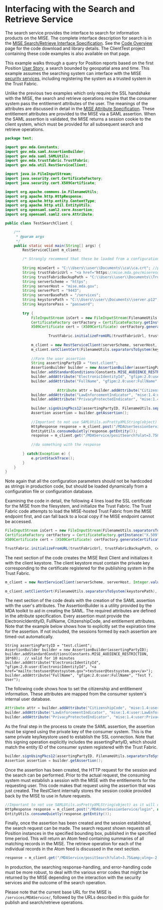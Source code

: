 <h1 class="with-tabs">Interfacing with the Search and Retrieve Service</h1>

<p>The search service provides the interface to search for information
	products on the MISE. The complete interface description for search is in
	the <a href="search-retrieve-spec.md">MISE Search/Retrieve Interface
	Specification</a>. See the <a href="code-overview.md">Code Overview</a>
	page for the code download and library details. The ClientTest project
	containing these code examples is also available on that page.</p>

<p>This example walks through a query for Position reports based on the first
	Position <a href="user-stories.md">User Story</a>, a search bounded by
	geospatial area and time. This example assumes the searching system can
	interface with the MISE
	<a href="security-services-interfacing.md">security services</a>,
	including registering the system as a trusted system in the Trust
	Fabric.</p>

<p>Unlike the previous two examples which only require the SSL handshake with
	the MISE, the search and retrieve operations require that the consumer
	system pass the entitlement attributes of the user. The meanings of the
	attributes are discussed in detail in the <a href="attribute-spec.md">MISE
	Attribute Specification</a>. These entitlement attributes are provided to
	the MISE via a SAML assertion. When the SAML assertion is validated, the
	MISE returns a session cookie to the client system, which must be provided
	for all subsequent search and retrieve operations.</p>

```java
package test;

import gov.mda.Constants;
import gov.mda.saml.AssertionBuilder;
import gov.mda.saml.SAMLUtils;
import gov.mda.trustfabric.TrustFabric;
import gov.mda.util.RestServiceClient;

import java.io.FileInputStream;
import java.security.cert.CertificateFactory;
import java.security.cert.X509Certificate;

import org.apache.commons.io.FilenameUtils;
import org.apache.http.HttpResponse;
import org.apache.http.entity.ContentType;
import org.apache.http.util.EntityUtils;
import org.opensaml.saml2.core.Assertion;
import org.opensaml.saml2.core.Attribute;

public class TestSearchClient {

	/**
	 * @param args
	 */
	public static void main(String[] args) {
		RestServiceClient m_client; 

		/* Strongly recommend that these be loaded from a configuration file dynamically in production code */
		
		String miseCert = "C:\\Users\\user\\Documents\\ca\\ca.crt"; //public certificate for the MISE
		String trustFabricUrl = "<a href="https://mise.mda.gov/miseresources/TrustFabric.xml">https://mise.mda.gov/miseresources/TrustFabric.xml</a>"; //trust fabric URL on the MISE server
		String trustFabricBackupPath = "C:\\Users\\user\\Documents\\TrustFabricBackup.xml"; //backup local file location for a cached version of the trust fabric
		String serverScheme = "https";
		String serverHost = "mise.mda.gov";
		String serverPort = "9443";
		String serverBasePath = "/services";
		String keystorePath = "C:\\Users\\user\\Documents\\server.p12"; //keystore which contains the certificate and private key for this trusted system
		String keystorePass = "password";
		
		try {
			FileInputStream isCert = new FileInputStream(FilenameUtils.separatorsToSystem(miseCert));
			CertificateFactory certFactory = CertificateFactory.getInstance("X.509");
			X509Certificate cert = (X509Certificate) certFactory.generateCertificate(isCert);
			
	    	        TrustFabric.initializeFromURL(trustFabricUrl, trustFabricBackupPath, cert);
		
			m_client = new RestServiceClient(serverScheme, serverHost,	Integer.valueOf(serverPort), serverBasePath);
			m_client.setClientCert(FilenameUtils.separatorsToSystem(keystorePath), keystorePass);
			
			//Form the user assertion
			String assertingPartyID = "test.client";
			AssertionBuilder builder = new AssertionBuilder(assertingPartyID);
			builder.addStandardConditions(Constants.MISE_AUDIENCE_RESTRICTION, 10*60);	// valid for 10 minutes
			builder.addAttribute("ElectronicIdentityId", "gfipm:2.0:user:ElectronicIdentityId", "<a href="mailto:testuser@testsystem.gov">testuser@testsystem.gov</a>");
			builder.addAttribute("FullName", "gfipm:2.0:user:FullName", "Test T. User");
			
                        Attribute attr = builder.addAttribute("CitizenshipCode", "mise:1.4:user:CitizenshipCode", "USA");
			builder.addAttribute("LawEnforcementIndicator", "mise:1.4:user:LawEnforcementIndicator", "true");
			builder.addAttribute("PrivacyProtectedIndicator", "mise:1.4:user:PrivacyProtectedIndicator", "true");
			
			builder.signUsingPkcs12(assertingPartyID, FilenameUtils.separatorsToSystem(keystorePath), keystorePass);
			Assertion assertion = builder.getAssertion();
			
			//Important to not use SAMLUtils.asPrettyXMLString(object) as it will cause the signature validation to fail  
			HttpResponse response = m_client.post("/MDAUserSessionService/login", null, SAMLUtils.asXMLString(assertion), ContentType.APPLICATION_XML);
			EntityUtils.consumeQuietly(response.getEntity());
			response = m_client.get("/MDAService/positSearch?ulat=3.75&amp;ulng=-2.0&amp;llat=-2.75&amp;llng=3.0&amp;start=2012-06-10T12:10:00&amp;end=2013-012-25T12:30:00", null, "");
			
			//do something with the response
			
		} catch(Exception e) {
			e.printStackTrace();
		}
	}
}
```

<p>Note again that all the configuration parameters should not be hardcoded as
	strings in production code, but should be loaded dynamically from a
	configuration file or configuration database.</p>

<p>Examining the code in detail, the following 4 lines load the SSL
	certificate for the MISE from the filesystem, and initialize the Trust
	Fabric. The Trust Fabric code attempts to load the MISE-hosted Trust
	Fabric from the MISE endpoint first, and can fall back to a local copy if 
	he MISE endpoint cannot be accessed.</p>

```java
FileInputStream isCert = new FileInputStream(FilenameUtils.separatorsToSystem(miseCert));
CertificateFactory certFactory = CertificateFactory.getInstance("X.509");
X509Certificate cert = (X509Certificate) certFactory.generateCertificate(isCert);

TrustFabric.initializeFromURL(trustFabricUrl, trustFabricBackupPath, cert);
```

<p>The next section of the code creates the MISE Rest Client and initializes
	it with the client keystore. The client keystore must contain the private
	key corresponding to the certificate registered for the publishing system
	in the Trust Fabric.</p>

```java
m_client = new RestServiceClient(serverScheme, serverHost, Integer.valueOf(serverPort), serverBasePath);
		
m_client.setClientCert(FilenameUtils.separatorsToSystem(keystorePath), keystorePass);
```

<p>
The next section of the code deals with the creation of the SAML assertion
with the user's attributes. The AssertionBuilder is a utility provided by the
MDA toolkit to aid in creating the SAML. The required attributes are defined
in the attribute specification. Every assertion must provide the
ElectronicIdentityID, FullName, CitizenshipCode, and entitlement attributes.
Note that the example below shows how to explicitly set the expiration time
for the assertion. If not included, the sessions formed by each assertion are
timed-out automatically.</p>

```brush:java
String assertingPartyID = "test.client";
AssertionBuilder builder = new AssertionBuilder(assertingPartyID);
builder.addStandardConditions(Constants.MISE_AUDIENCE_RESTRICTION, 10*60);	// valid for 10 minutes
builder.addAttribute("ElectronicIdentityId", "gfipm:2.0:user:ElectronicIdentityId", "<a href="mailto:testuser@testsystem.gov">testuser@testsystem.gov</a>");
builder.addAttribute("FullName", "gfipm:2.0:user:FullName", "Test T. User");
```

<p>The following code shows how to set the citizenship and entitlement
	information. These attributes are mapped from the consumer system's
	internal user database.</p>

```java
Attribute attr = builder.addAttribute("CitizenshipCode", "mise:1.4:user:CitizenshipCode", "USA");
builder.addAttribute("LawEnforcementIndicator", "mise:1.4:user:LawEnforcementIndicator", "true");
builder.addAttribute("PrivacyProtectedIndicator", "mise:1.4:user:PrivacyProtectedIndicator", "true");
```

<p>As the final step in the process to create the SAML assertion, the
	assertion must be signed using the private key of the consumer system.
	This is the same private key/keystore used to establish the SSL
	connection. Note that this signing operation explicitly includes the
	assertingPartyID, which should match the entity ID of the consumer system
	registered with the Trust Fabric.</p>

```java
builder.signUsingPkcs12(assertingPartyID, FilenameUtils.separatorsToSystem(keystorePath), keystorePass);
Assertion assertion = builder.getAssertion();
```

<p>Once the assertion has been created, the HTTP request for the session and
	the search can be performed. Prior to the actual request, the consuming
	system must establish a session with the MISE with the entitlements for
	the requesting user. This code makes that request using the assertion that
	was just created. The RestClient internally stores the session cookie
	provided back by the MISE to use in future requests.</p>

```java
//Important to not use SAMLUtils.asPrettyXMLString(object) as it will cause the signature validation to fail  
HttpResponse response = m_client.post("/MDAUserSessionService/login", null, SAMLUtils.asXMLString(assertion), ContentType.APPLICATION_XML);
EntityUtils.consumeQuietly(response.getEntity());
```

<p>Finally, once the assertion has been created and the session established,
	the search request can be made. The search request shown requests all
	Position instances in the specified bounding box, published in the
	specified time period. This will return an Atom feed containing summaries
	of all matching records in the MISE. The retrieve operation for each of
	the individual records in the Atom feed is discussed in the next
	section.</p>

```java
response = m_client.get("/MDAService/positSearch?ulat=3.75&amp;ulng=-2.0&amp;llat=-2.75&amp;llng=3.0&amp;start=2012-06-10T12:10:00&amp;end=2013-012-25T12:30:00", null, "");
```

<p>In production, the searching response-handling, and error-handling code
	must be more robust, to deal with the various error codes that might be
	returned by the MISE depending on the interaction with the security
	services and the outcome of the search operation.</p>

<p>Please note that the current base URL for the MISE is
	<code>/services/MDAService/</code>, followed by the URLs described in this
	guide for publish and search/retrieve operations.</p>